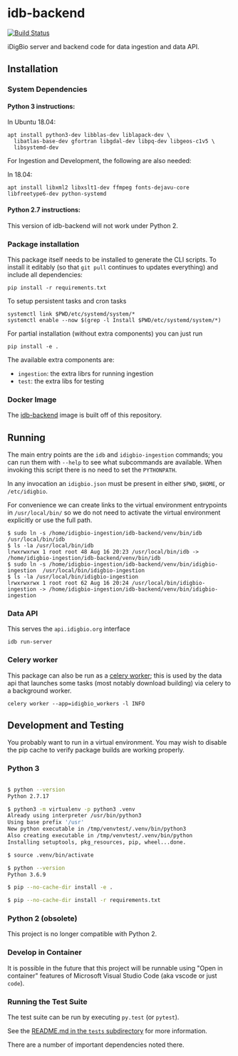 # idb-backend

[![Build Status](https://travis-ci.com/iDigBio/idb-backend.svg?branch=master)](https://travis-ci.com/iDigBio/idb-backend)

iDigBio server and backend code for data ingestion and data API.

## Installation

### System Dependencies

#### Python 3 instructions:

In Ubuntu 18.04:

    apt install python3-dev libblas-dev liblapack-dev \
      libatlas-base-dev gfortran libgdal-dev libpq-dev libgeos-c1v5 \
      libsystemd-dev

For Ingestion and Development, the following are also needed:

In 18.04:

    apt install libxml2 libxslt1-dev ffmpeg fonts-dejavu-core libfreetype6-dev python-systemd

#### Python 2.7 instructions:

This version of idb-backend will not work under Python 2.


### Package installation

This package itself needs to be installed to generate the CLI
scripts. To install it editably (so that `git pull` continues to
updates everything) and include all dependencies:

    pip install -r requirements.txt

To setup persistent tasks and cron tasks

    systemctl link $PWD/etc/systemd/system/*
    systemctl enable --now $(grep -l Install $PWD/etc/systemd/system/*)


For partial installation (without extra components) you can just run

    pip install -e .

The available extra components are:

 * `ingestion`:  the extra librs for running ingestion
 * `test`: the extra libs for testing


### Docker Image

The [idb-backend](https://hub.docker.com/r/idigbio/idb-backend/) image
is built off of this repository.


## Running

The main entry points are the `idb` and `idigbio-ingestion` commands; you can run them with `--help` to
see what subcommands are available. When invoking this script there is
no need to set the `PYTHONPATH`.

In any invocation an `idigbio.json` must be present in either `$PWD`,
`$HOME`, or `/etc/idigbio`.

For convenience we can create links to the virtual environment entrypoints in `/usr/local/bin/` so we do not need to activate the virtual environment explicitly or use the full path.

```
$ sudo ln -s /home/idigbio-ingestion/idb-backend/venv/bin/idb  /usr/local/bin/idb
$ ls -la /usr/local/bin/idb
lrwxrwxrwx 1 root root 48 Aug 16 20:23 /usr/local/bin/idb -> /home/idigbio-ingestion/idb-backend/venv/bin/idb
$ sudo ln -s /home/idigbio-ingestion/idb-backend/venv/bin/idigbio-ingestion  /usr/local/bin/idigbio-ingestion
$ ls -la /usr/local/bin/idigbio-ingestion
lrwxrwxrwx 1 root root 62 Aug 16 20:24 /usr/local/bin/idigbio-ingestion -> /home/idigbio-ingestion/idb-backend/venv/bin/idigbio-ingestion
```
### Data API

This serves the `api.idigbio.org` interface

    idb run-server

### Celery worker

This package can also be run as a [celery worker]; this is used by the
data api that launches some tasks (most notably download building) via
celery to a background worker.

    celery worker --app=idigbio_workers -l INFO

[celery worker]: http://docs.celeryproject.org/en/latest/userguide/workers.html

## Development and Testing

You probably want to run in a virtual environment.   You may wish to disable the pip cache
to verify package builds are working properly.


### Python 3

```bash

$ python --version
Python 2.7.17

$ python3 -m virtualenv -p python3 .venv
Already using interpreter /usr/bin/python3
Using base prefix '/usr'
New python executable in /tmp/venvtest/.venv/bin/python3
Also creating executable in /tmp/venvtest/.venv/bin/python
Installing setuptools, pkg_resources, pip, wheel...done.

$ source .venv/bin/activate

$ python --version
Python 3.6.9

$ pip --no-cache-dir install -e .

$ pip --no-cache-dir install -r requirements.txt
```

### Python 2 (obsolete)

This project is no longer compatible with Python 2.


### Develop in Container

It is possible in the future that this project will be runnable using "Open in container" features of Microsoft Visual Studio Code (aka vscode or just `code`).


### Running the Test Suite

The test suite can be run by executing `py.test` (or `pytest`).

See the [README.md in the `tests` subdirectory](tests/README.md) for more information.

There are a number of important dependencies noted there.



